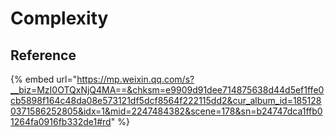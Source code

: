 # Complexity

## Reference

{% embed url="https://mp.weixin.qq.com/s?__biz=MzI0OTQxNjQ4MA==&chksm=e9909d91dee714875638d44d5ef1ffe0cb5898f164c48da08e573121df5dcf8564f222115dd2&cur_album_id=1851280371586252805&idx=1&mid=2247484382&scene=178&sn=b24747dca1ffb01264fa0916fb332de1#rd" %}
